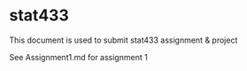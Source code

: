# stat433

This document is used to submit stat433 assignment & project

See Assignment1.md for assignment 1
